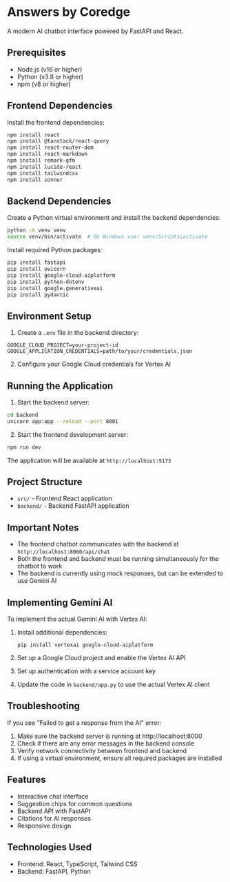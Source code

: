 # Answers by Coredge

A modern AI chatbot interface powered by FastAPI and React.

## Prerequisites

- Node.js (v16 or higher)
- Python (v3.8 or higher)
- npm (v8 or higher)

## Frontend Dependencies

Install the frontend dependencies:

```bash
npm install react
npm install @tanstack/react-query
npm install react-router-dom
npm install react-markdown
npm install remark-gfm
npm install lucide-react
npm install tailwindcss
npm install sonner
```

## Backend Dependencies

Create a Python virtual environment and install the backend dependencies:

```bash
python -m venv venv
source venv/bin/activate  # On Windows use: venv\Scripts\activate
```

Install required Python packages:

```bash
pip install fastapi
pip install uvicorn
pip install google-cloud-aiplatform
pip install python-dotenv
pip install google.generativeai
pip install pydantic
```

## Environment Setup

1. Create a `.env` file in the backend directory:

```env
GOOGLE_CLOUD_PROJECT=your-project-id
GOOGLE_APPLICATION_CREDENTIALS=path/to/your/credentials.json
```

2. Configure your Google Cloud credentials for Vertex AI

## Running the Application

1. Start the backend server:

```bash
cd backend
uvicorn app:app --reload --port 8001
```

2. Start the frontend development server:

```bash
npm run dev
```

The application will be available at `http://localhost:5173`

## Project Structure

- `src/` - Frontend React application
- `backend/` - Backend FastAPI application

## Important Notes

- The frontend chatbot communicates with the backend at `http://localhost:8000/api/chat`
- Both the frontend and backend must be running simultaneously for the chatbot to work
- The backend is currently using mock responses, but can be extended to use Gemini AI

## Implementing Gemini AI

To implement the actual Gemini AI with Vertex AI:

1. Install additional dependencies:
   ```
   pip install vertexai google-cloud-aiplatform
   ```

2. Set up a Google Cloud project and enable the Vertex AI API
3. Set up authentication with a service account key
4. Update the code in `backend/app.py` to use the actual Vertex AI client

## Troubleshooting

If you see "Failed to get a response from the AI" error:

1. Make sure the backend server is running at http://localhost:8000
2. Check if there are any error messages in the backend console
3. Verify network connectivity between frontend and backend
4. If using a virtual environment, ensure all required packages are installed

## Features

- Interactive chat interface
- Suggestion chips for common questions
- Backend API with FastAPI
- Citations for AI responses
- Responsive design

## Technologies Used

- Frontend: React, TypeScript, Tailwind CSS
- Backend: FastAPI, Python
